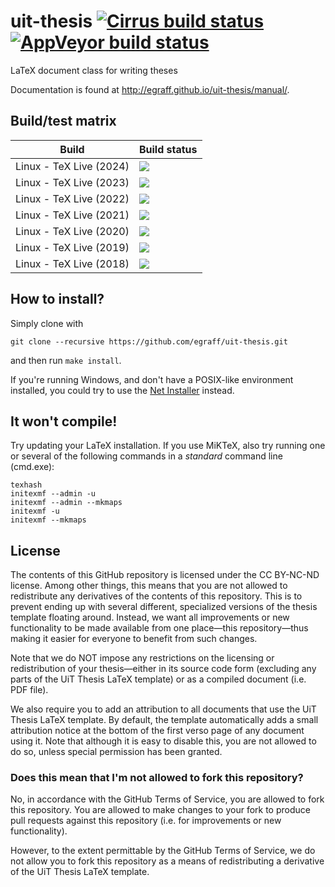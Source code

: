 uit-thesis [![Cirrus build status][cirrus-badge]][cirrus-url] [![AppVeyor build status][appveyor-badge]][appveyor-url]
==========

[cirrus-badge]: https://api.cirrus-ci.com/github/egraff/uit-thesis.svg?branch=master
[cirrus-url]: https://cirrus-ci.com/github/egraff/uit-thesis
[appveyor-badge]: https://ci.appveyor.com/api/projects/status/geocvslth4hd2xl2/branch/master?svg=true
[appveyor-url]: https://ci.appveyor.com/project/egraff/uit-thesis/branch/master

LaTeX document class for writing theses

Documentation is found at http://egraff.github.io/uit-thesis/manual/.

Build/test matrix
--

| Build                       | Build status                                       |
| --------------------------- | -------------------------------------------------- |
| Linux - TeX Live (2024)     | [![][cirrus-linux-tl-2024-badge]][cirrus-url]      |
| Linux - TeX Live (2023)     | [![][cirrus-linux-tl-2023-badge]][cirrus-url]      |
| Linux - TeX Live (2022)     | [![][cirrus-linux-tl-2022-badge]][cirrus-url]      |
| Linux - TeX Live (2021)     | [![][cirrus-linux-tl-2021-badge]][cirrus-url]      |
| Linux - TeX Live (2020)     | [![][cirrus-linux-tl-2020-badge]][cirrus-url]      |
| Linux - TeX Live (2019)     | [![][cirrus-linux-tl-2019-badge]][cirrus-url]      |
| Linux - TeX Live (2018)     | [![][cirrus-linux-tl-2018-badge]][cirrus-url]      |

[cirrus-linux-tl-2024-badge]: https://api.cirrus-ci.com/github/egraff/uit-thesis.svg?task=Linux%20-%20TeX%20Live%202024
[cirrus-linux-tl-2023-badge]: https://api.cirrus-ci.com/github/egraff/uit-thesis.svg?task=Linux%20-%20TeX%20Live%202023
[cirrus-linux-tl-2022-badge]: https://api.cirrus-ci.com/github/egraff/uit-thesis.svg?task=Linux%20-%20TeX%20Live%202022
[cirrus-linux-tl-2021-badge]: https://api.cirrus-ci.com/github/egraff/uit-thesis.svg?task=Linux%20-%20TeX%20Live%202021
[cirrus-linux-tl-2020-badge]: https://api.cirrus-ci.com/github/egraff/uit-thesis.svg?task=Linux%20-%20TeX%20Live%202020
[cirrus-linux-tl-2019-badge]: https://api.cirrus-ci.com/github/egraff/uit-thesis.svg?task=Linux%20-%20TeX%20Live%202019
[cirrus-linux-tl-2018-badge]: https://api.cirrus-ci.com/github/egraff/uit-thesis.svg?task=Linux%20-%20TeX%20Live%202018

How to install?
--
Simply clone with
```
git clone --recursive https://github.com/egraff/uit-thesis.git
```
and then run ``make install``.

If you're running Windows, and don't have a POSIX-like environment installed, you could try to use the [Net Installer](https://github.com/egraff/uit-thesis-installer/releases/tag/v2.0.1) instead.


It won't compile!
--
Try updating your LaTeX installation. If you use MiKTeX, also try running one or several of the following commands in a *standard* command line (cmd.exe):
```
texhash
initexmf --admin -u
initexmf --admin --mkmaps
initexmf -u
initexmf --mkmaps
```

## License
The contents of this GitHub repository is licensed under the CC BY-NC-ND license.
Among other things, this means that you are not allowed to redistribute any derivatives of the contents of this repository.
This is to prevent ending up with several different, specialized versions of the thesis template floating around.
Instead, we want all improvements or new functionality to be made available from one place—this repository—thus making it easier for everyone to benefit from such changes.

Note that we do NOT impose any restrictions on the licensing or redistribution of your thesis—either in its source code form (excluding any parts of the UiT Thesis LaTeX template) or as a compiled document (i.e. PDF file).

We also require you to add an attribution to all documents that use the UiT Thesis LaTeX template.
By default, the template automatically adds a small attribution notice at the bottom of the first verso page of any document using it.
Note that although it is easy to disable this, you are not allowed to do so, unless special permission has been granted.


### Does this mean that I'm not allowed to fork this repository?

No, in accordance with the GitHub Terms of Service, you are allowed to fork this repository.
You are allowed to make changes to your fork to produce pull requests against this repository (i.e. for improvements or new functionality).

However, to the extent permittable by the GitHub Terms of Service, we do not allow you to fork this repository as a means of redistributing a derivative of the UiT Thesis LaTeX template.
